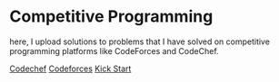 # Competitive Programming

here, I upload solutions to problems that I have solved on competitive programming platforms like CodeForces and CodeChef.

[Codechef](https://github.com/realvaibhav/competitive_programming/tree/main/codechef)
[Codeforces](https://github.com/realvaibhav/competitive_programming/tree/main/codeforces)
[Kick Start](https://github.com/realvaibhav/competitive_programming/tree/main/kick%20start)

